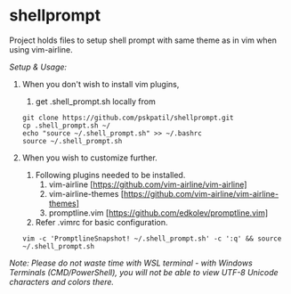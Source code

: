 # shellprompt

Project holds files to setup shell prompt with same theme as in vim when using vim-airline.

*Setup & Usage:*
1. When you don't wish to install vim plugins,
    1. get .shell_prompt.sh locally from
    ```
    git clone https://github.com/pskpatil/shellprompt.git 
    cp .shell_prompt.sh ~/
    echo "source ~/.shell_prompt.sh" >> ~/.bashrc
    source ~/.shell_prompt.sh
    ```
        
2. When you wish to customize further.
    1. Following plugins needed to be installed.
        1. vim-airline [https://github.com/vim-airline/vim-airline]
        2. vim-airline-themes [https://github.com/vim-airline/vim-airline-themes]
        3. promptline.vim [https://github.com/edkolev/promptline.vim]
    2. Refer .vimrc for basic configuration.

    ```
    vim -c 'PromptlineSnapshot! ~/.shell_prompt.sh' -c ':q' && source ~/.shell_prompt.sh
    ```

*Note: Please do not waste time with WSL terminal - with Windows Terminals (CMD/PowerShell),
you will not be able to view UTF-8 Unicode characters and colors there.*
